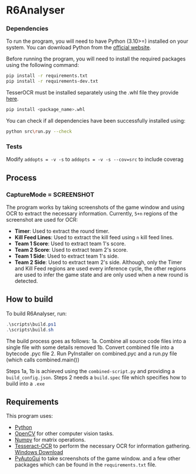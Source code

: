 # R6Analyser
### Dependencies
To run the program, you will need to have Python (3.10>=) installed on your system. You can download Python from the [official website](https://www.python.org/downloads/).

Before running the program, you will need to install the required packages using the following command:
```bash
pip install -r requirements.txt
pip install -r requirements-dev.txt
```
TesserOCR must be installed separately using the .whl file they provide [here](https://github.com/simonflueckiger/tesserocr-windows_build/releases).
```bash
pip install <package_name>.whl
```

You can check if all dependencies have been successfully installed using:
```bash
python src\run.py --check
```


### Tests
Modify `addopts = -v -s` to `addopts = -v -s --cov=src` to include coverag


## Process
### CaptureMode = SCREENSHOT
The program works by taking screenshots of the game window and using OCR to extract the necessary information. Currently, `5+n` regions of the screenshot are used for OCR:
- **Timer**: Used to extract the round timer.
- **Kill Feed Lines**: Used to extract the kill feed using `n` kill feed lines.
- **Team 1 Score**: Used to extract team 1's score.
- **Team 2 Score**: Used to extract team 2's score.
- **Team 1 Side**: Used to extract team 1's side.
- **Team 2 Side**: Used to extract team 2's side.
Although, only the Timer and Kill Feed regions are used every inference cycle, the other regions are used to infer the game state and are only used when a new round is detected.

## How to build
To build R6Analyser, run:
```ps1
.\scripts\build.ps1
.\scripts\build.sh
```

The build process goes as follows:
1a. Combine all source code files into a single file with some details removed
1b. Convert combined file into a bytecode .pyc file
2. Run PyInstaller on combined.pyc and a run.py file (which calls combined.main())

Steps 1a, 1b is achieved using the `combined-script.py` and providing a `build_config.json`.
Steps 2 needs a `build.spec` file which specifies how to build into a `.exe`

## Requirements
This program uses:
- [Python](https://www.python.org/)
- [OpenCV](https://opencv.org/) for other computer vision tasks.
- [Numpy](https://numpy.org/) for matrix operations.
- [Tesseract-OCR](https://github.com/tesseract-ocr/tesseract) to perform the necessary OCR for information gathering. [Windows Download](https://github.com/UB-Mannheim/tesseract/wiki)
- [PyAutoGui](https://pyautogui.readthedocs.io/en/latest/) to take screenshots of the game window.
and a few other packages which can be found in the `requirements.txt` file.
